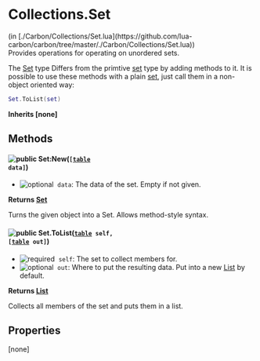 <link href="../../style.css" rel="stylesheet" type="text/css"/>
<h1 class="class-title">Collections.Set</h1>
<span class="file-link">(in [./Carbon/Collections/Set.lua](https://github.com/lua-carbon/carbon/tree/master/./Carbon/Collections/Set.lua))</span><br/>
Provides operations for operating on unordered sets.

The [Set](Classes/Collections.Set) type Differs from the primtive [set](Types#set) type by adding methods to it.
It is possible to use these methods with a plain [set](Types#set), just call them in a non-object oriented way:
```lua
Set.ToList(set)
```

**Inherits [none]**

## Methods
#### ![public](https://img.shields.io/badge/%20-public-11b237.svg?style=flat-square) Set:New(<code>[[table](Types#table) data]</code>)
- ![optional](https://img.shields.io/badge/%20-optional-0092e6.svg?style=flat-square)&nbsp;&nbsp;`data`: The data of the set. Empty if not given.

**Returns  [Set](Classes/Collections.Set)**

Turns the given object into a Set.
Allows method-style syntax.


#### ![public](https://img.shields.io/badge/%20-public-11b237.svg?style=flat-square) Set.ToList(<code>[table](Types#table) self, [[table](Types#table) out]</code>)
- ![required](https://img.shields.io/badge/%20-required-ff9600.svg?style=flat-square)&nbsp;&nbsp;`self`: The set to collect members for.
- ![optional](https://img.shields.io/badge/%20-optional-0092e6.svg?style=flat-square)&nbsp;&nbsp;`out`: Where to put the resulting data. Put into a new [List](Classes/Collections.List) by default.

**Returns  [List](Classes/Collections.List)**

Collects all members of the set and puts them in a list.


## Properties
[none]
